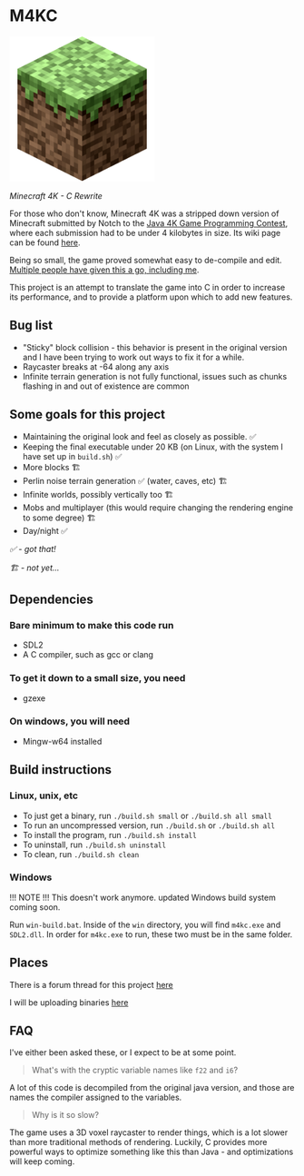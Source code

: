 # M4KC

![Grass block icon](icons/icon.png)

*Minecraft 4K - C Rewrite*

For those who don't know, Minecraft 4K was a stripped down version of Minecraft submitted by Notch to the [Java 4K Game Programming Contest](https://en.wikipedia.org/wiki/Java_4K_Game_Programming_Contest), where each submission had to be under 4 kilobytes in size. Its wiki page can be found [here](https://minecraft.fandom.com/wiki/Minecraft_4k).

Being so small, the game proved somewhat easy to de-compile and edit. [Multiple people have given this a go, including me](https://www.minecraftforum.net/forums/mapping-and-modding-java-edition/minecraft-mods/1290821-minecraft-4k-improved-by-crunchycat-download-now).

This project is an attempt to translate the game into C in order to increase its performance, and to provide a platform upon which to add new features.

## Bug list

* "Sticky" block collision - this behavior is present in the original version and I have been trying to work out ways to fix it for a while.
* Raycaster breaks at -64 along any axis
* Infinite terrain generation is not fully functional, issues such as chunks flashing in and out of existence are common

## Some goals for this project

* Maintaining the original look and feel as closely as possible. ✅️
* Keeping the final executable under 20 KB (on Linux, with the system I have set up in `build.sh`) ✅️
* More blocks 🏗️
* Perlin noise terrain generation ✅️ (water, caves, etc) 🏗️
* Infinite worlds, possibly vertically too 🏗️
* Mobs and multiplayer (this would require changing the rendering engine to some degree) 🏗️
* Day/night ✅️

*✅️ - got that!*

*🏗️ - not yet...*

## Dependencies

### Bare minimum to make this code run
* SDL2
* A C compiler, such as gcc or clang

### To get it down to a small size, you need
* gzexe

### On windows, you will need
* Mingw-w64 installed

## Build instructions

### Linux, unix, etc
* To just get a binary, run `./build.sh small` or `./build.sh all small`
* To run an uncompressed version, run `./build.sh` or `./build.sh all`
* To install the program, run `./build.sh install`
* To uninstall, run `./build.sh uninstall`
* To clean, run `./build.sh clean`

### Windows
!!! NOTE !!! This doesn't work anymore. updated Windows build system coming soon.

Run `win-build.bat`. Inside of the `win` directory, you will find `m4kc.exe` and `SDL2.dll`. In order for `m4kc.exe` to run, these two must be in the same folder.

## Places

There is a forum thread for this project [here](https://www.minecraftforum.net/forums/mapping-and-modding-java-edition/minecraft-mods/3081789-minecraft-4k-c-rewrite)

I will be uploading binaries [here](https://holanet.xyz/soft/m4kc/)

## FAQ

I've either been asked these, or I expect to be at some point.

> What's with the cryptic variable names like `f22` and `i6`?

A lot of this code is decompiled from the original java version, and those are names the compiler assigned to the variables.

> Why is it so slow?

The game uses a 3D voxel raycaster to render things, which is a lot slower than more traditional methods of rendering. Luckily, C provides more powerful ways to optimize something like this than Java - and optimizations will keep coming.

